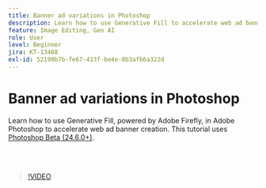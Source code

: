 ```yaml
---
title: Banner ad variations in Photoshop
description: Learn how to use Generative Fill to accelerate web ad banner creation
feature: Image Editing, Gen AI
role: User
level: Beginner
jira: KT-13468
exl-id: 52190b7b-fe67-413f-be4e-8b3afb6a322d
---
```

# Banner ad variations in Photoshop

Learn how to use Generative Fill, powered by Adobe Firefly, in Adobe Photoshop to accelerate web ad banner creation. This tutorial uses [Photoshop Beta (24.6.0+)](https://helpx.adobe.com/x-productkb/global/creative-cloud-beta.html).

<br>&nbsp;

>[!VIDEO](https://video.tv.adobe.com/v/3420791?quality=12&learn=on&hidetitle=true)
